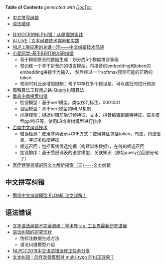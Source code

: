 <!-- START doctoc generated TOC please keep comment here to allow auto update -->
<!-- DON'T EDIT THIS SECTION, INSTEAD RE-RUN doctoc TO UPDATE -->
**Table of Contents**  *generated with [DocToc](https://github.com/thlorenz/doctoc)*

- [中文拼写纠错](#%E4%B8%AD%E6%96%87%E6%8B%BC%E5%86%99%E7%BA%A0%E9%94%99)
- [语法错误](#%E8%AF%AD%E6%B3%95%E9%94%99%E8%AF%AF)

<!-- END doctoc generated TOC please keep comment here to allow auto update -->



- [针对OCR的NLP纠错：从原理到实践](https://zhuanlan.zhihu.com/p/179957371)
- [AI LIVE | 文本纠错技术探索和实践](https://zhuanlan.zhihu.com/p/159101860)
- [NLP上层应用的关键一环——中文纠错技术简述](https://zhuanlan.zhihu.com/p/82807092)
- [小爱同学-基于BERT的ASR纠错](https://mp.weixin.qq.com/s?__biz=MzU1NTMyOTI4Mw==&mid=2247503412&idx=1&sn=75ef312902713d3766a43a6c71e1024e&chksm=fbd77c58cca0f54e3a9ffbe9ec075a144e8b16a171287367173d4a0d69f511106335c7b05298&scene=27#wechat_redirect)
  - 基于模糊拼音的数据生成：划分成5个模糊拼音等级
  - 预训练一个基于拼音的的语言模型，将拼音的embedding和token的embedding拼接作为输入，
  然后经过一个softmax预测可能的正确的token
  - 预测时对此表增加限制；句子中存在多个错误是，可以递归的进行预测
- [策略算法工程师之路-Query纠错算法](https://zhuanlan.zhihu.com/p/145198390)
- [垂直电商搜索纠错](https://zhuanlan.zhihu.com/p/161946260)
  - 检错模型：基于bert模型，类似序列标注，0001001
  - 召回模型：基于bert模型的MLM机制
  - 排序模型：根据纠错前后词频特征，文本、拼音编辑距离特特征，语言模型ppl特征等，使用LR或者树模型进行排序
- [百度中文纠错技术](https://www.infoq.cn/article/25fsqE_h9ltDkfLJlcti)
  - 错误检测：使用序列表示+CRF方式：使用特征包括token，句法，词法信息，字词多粒度特征
  - 候选召回：包括离线候选挖掘（构建训练数据），在线的候选召回
  - 接错排序：基于受限词表的语言模型，关联知识（原始query召回部分句子）
- [医疗健康领域的短文本解析探索（三) ----文本纠错](https://mp.weixin.qq.com/s?__biz=MjM5ODkzMzMwMQ==&mid=2650415123&idx=2&sn=f3e17a19b9bb96627d24d96ee8167dc5&chksm=becda64989ba2f5fef5eac58743e17d4fc97440b11df1658d8ef50c171fb118f71f57ee58c03&mpshare=1&scene=24&srcid=0731WF3sx2ekxIjHQuttwsFS&sharer_sharetime=1596188559215&sharer_shareid=9d627645afe156ff11b0a8519d982bcd&exportkey=AxZACC%2FGGHzrwIQGtUNf4mY%3D&pass_ticket=IL%2BeHRprAt5yAlLjjC250jaLkeHDOYyDyV4vRbYX%2F0r7c3KJ%2FwPqrBhOiTesV9Z9&wx_header=0#rd)


## 中文拼写纠错
- [腾讯中文纠错模型 PLOME 论文详解！](https://juejin.cn/post/7039144348021162021)

## 语法错误
- [文本语法纠错不完全调研：学术界 v.s. 工业界最新研究进展](https://mp.weixin.qq.com/s/Dj8KIe6LbVGonV-Kk9mO2Q)
- [语法纠错的研究现状](https://mp.weixin.qq.com/s/0_qp1WsrEsjnj8ST4zQyTQ)
  - 伪标注数据生成方法
  - 语法纠错模型介绍
- [NLPCC2018中文语法错误修正任务分享](http://techblog.youdao.com/?p=1281)
- [文本纠错 | 怎样改善模型对 multi-typo 的纠正效果？](https://mp.weixin.qq.com/s/GIOQo3iguAJ5MgW7MjMZww)